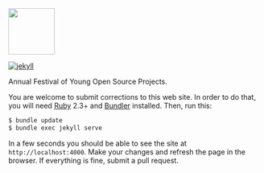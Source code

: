 <img src="https://www.kaicode.org/logo.svg" width="92px"/>

[![jekyll](https://github.com/cqfn/kaicode.github.io/actions/workflows/jekyll.yml/badge.svg)](https://github.com/cqfn/kaicode.github.io/actions/workflows/jekyll.yml)

Annual Festival of Young Open Source Projects.

You are welcome to submit corrections to this web site. In order to do that,
you will need [Ruby](https://www.ruby-lang.org/en/) 2.3+ and
[Bundler](https://bundler.io/) installed. Then, run this:

```bash
$ bundle update
$ bundle exec jekyll serve
```

In a few seconds you should be able to see the site
at `http://localhost:4000`. Make your changes and refresh the page in the browser.
If everything is fine, submit a pull request.

